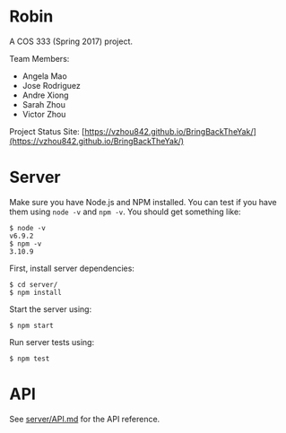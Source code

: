 # Robin
A COS 333 (Spring 2017) project.

Team Members:
- Angela Mao
- Jose Rodriguez
- Andre Xiong
- Sarah Zhou
- Victor Zhou

Project Status Site: [https://vzhou842.github.io/BringBackTheYak/](https://vzhou842.github.io/BringBackTheYak/)

# Server

Make sure you have Node.js and NPM installed.
You can test if you have them using `node -v` and `npm -v`. You should get something like:
```
$ node -v
v6.9.2
$ npm -v
3.10.9
```

First, install server dependencies:
```
$ cd server/
$ npm install
```

Start the server using:
```
$ npm start
```

Run server tests using:
```
$ npm test
```

# API

See [server/API.md](server/API.md) for the API reference.
